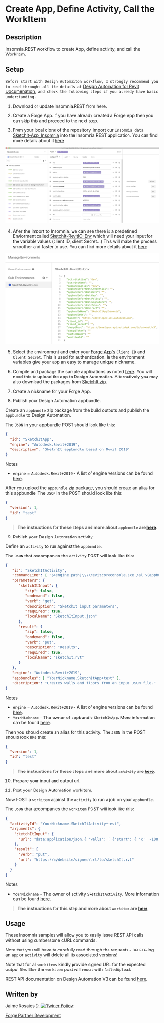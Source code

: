 # Create App, Define Activity, Call the WorkItem

## Description
Insomnia.REST workflow to create App, define activity, and call the WorkItem. 

## Setup
`Before start with Design Automaiton workflow, I strongly recommend you to read throught all the details at` [Design Automation for Revit Documenation](https://forge.autodesk.com/en/docs/design-automation/v3),` and check the following steps if you already have basic understanding.`

1. Download or update Insomnia.REST from [here](https://insomnia.rest/download).

2. Create a Forge App. If you have already created a Forge App then you can skip this and proceed to the next step. 

3. From your local clone of the repository, import our `Insomnia data` [Sketchit-App_Insomnia](./SketchIt-App_Insomnia.json) into the Insomnia REST application.  You can find more details about it [here](https://support.insomnia.rest/article/52-importing-and-exporting-data)

 ![thumbnail](./insomnia-preview.png)

4. After the import to Insomnia, we can see there is a predefined Enviorment called [SketchIt-RevitIO-Env](Sketchit-App_Insomnia-ENV.json) 
which will need your input for the variable values (client ID, client Secret...) This will make the process smoother and faster to use. You can find more details about it [here](https://support.insomnia.rest/article/18-environment-variables)

 ![thumbnail](./env-preview.png)

5. Select the environment and enter your [Forge App's](https://developer.autodesk.com/myapps) `Client ID` and `Client Secret`. This is used for authentication. In the environment variables give your app an easy to manage unique nickname.

6. Compile and package the sample applications as noted [here](https://forge.autodesk.com/en/docs/design-automation/v3/tutorials/revit/step4-publish-appbundle/). You will need this to upload the app to Design Automation. Alternatively you may also download the packages from [SketchIt.zip](../Revit.Addin/SketchItApp/bundles/SketchIt.zip).

7. Create a nickname for your Forge App.

8. Publish your Design Automation appbundle.

Create an `appbundle` zip package from the build outputs and publish the `appbundle` to Design Automation.

The `JSON` in your appbundle POST should look like this:
```json
{
  "id": "SketchItApp",
  "engine": "Autodesk.Revit+2019",
  "description": "SketchIt appbundle based on Revit 2019"
}
```
Notes:
* `engine` = `Autodesk.Revit+2019` - A list of engine versions can be found [here](https://forge.autodesk.com/en/docs/design-automation/v3/tutorials/revit/step4-publish-appbundle/#engine-version-aliases).

After you upload the `appbundle` zip package, you should create an alias for this appbundle. The `JSON` in the POST should look like this:
```json
{
  "version": 1,
  "id": "test"
}
```

> **The instructions for these steps and more about `appbundle` are [here](https://forge.autodesk.com/en/docs/design-automation/v3/tutorials/revit/step4-publish-appbundle/)**.

9. Publish your Design Automation activity.

Define an `activity` to run against the `appbundle`.

The `JSON` that accompanies the `activity` POST will look like this:

```json
{
   "id": "SketchItActivity",
   "commandLine": [ "$(engine.path)\\\\revitcoreconsole.exe /al $(appbundles[SketchItApp].path)" ],
   "parameters": {
      "sketchItInput": {
         "zip": false,
         "ondemand": false,
         "verb": "get",
         "description": "SketchIt input parameters",
         "required": true,
         "localName": "SketchItInput.json"
      },
      "result": {
         "zip": false,
         "ondemand": false,
         "verb": "put",
         "description": "Results",
         "required": true,
         "localName": "sketchIt.rvt"
      }
   },
   "engine": "Autodesk.Revit+2019",
   "appbundles": [ "YourNickname.SketchItApp+test" ],
   "description": "Creates walls and floors from an input JSON file."
}
```
Notes:
*  `engine` = `Autodesk.Revit+2019` - A list of engine versions can be found [here](https://forge.autodesk.com/en/docs/design-automation/v3/tutorials/revit/step4-publish-appbundle/#engine-version-aliases).
*  `YourNickname` - The owner of appbundle `SketchItApp`. More information can be found [here](https://forge.autodesk.com/en/docs/design-automation/v3/tutorials/revit/step3-create-nickname/).

Then you should create an alias for this activity. The `JSON` in the POST should look like this:
```json
{
  "version": 1,
  "id": "test"
}
```

> **The instructions for these steps and more about `activity` are [here](https://forge.autodesk.com/en/docs/design-automation/v3/tutorials/revit/step5-publish-activity/)**.

10. Prepare your input and output url. 

11. Post your Design Automation workitem.

Now POST a `workitem` against the `activity` to run a job on your `appbundle`.

The `JSON` that accompanies the `workitem` POST will look like this:

```json
{
  "activityId": "YourNickname.SketchItActivity+test",
  "arguments": {
    "sketchItInput": {
      "url": "data:application/json,{ 'walls': [ {'start': { 'x': -100, 'y': 100, 'z': 0.0}, 'end': { 'x': 100, 'y': 100, 'z': 0.0}}, {'start': { 'x': -100, 'y': 100, 'z': 0.0}, 'end': { 'x': 100, 'y': 100, 'z': 0.0}}, {'start': { 'x': 100, 'y': 100, 'z': 0.0}, 'end': { 'x': 100, 'y': -100, 'z': 0.0}}, {'start': { 'x': 100, 'y': -100, 'z': 0.0}, 'end': { 'x': -100, 'y': -100, 'z': 0.0}}, {'start': { 'x': -100, 'y': -100, 'z': 0.0}, 'end': { 'x': -100, 'y': 100, 'z': 0.0}}, {'start': { 'x': -500, 'y': -300, 'z': 0.0}, 'end': { 'x': -300, 'y': -300, 'z': 0.0}}, {'start': { 'x': -300, 'y': -300, 'z': 0.0}, 'end': { 'x': -300, 'y': -500, 'z': 0.0}}, {'start': { 'x': -300, 'y': -500, 'z': 0.0}, 'end': { 'x': -500, 'y': -500, 'z': 0.0}}, {'start': { 'x': -500, 'y': -500, 'z': 0.0}, 'end': { 'x': -500, 'y': -300, 'z': 0.0}}],'floors' : [ [{'x': -100, 'y': 100, 'z':0.0}, {'x': 100, 'y': 100, 'z': 0.0}, {'x': 100, 'y': -100, 'z': 0.0}, {'x': -100, 'y': -100, 'z': 0.0}], [{'x': -500, 'y': -300, 'z':0.0}, {'x': -300, 'y': -300, 'z': 0.0}, {'x': -300, 'y': -500, 'z': 0.0}, {'x': -500, 'y': -500, 'z': 0.0}] ]}"
    },
    "result": {
      "verb": "put",
      "url": "https://myWebsite/signed/url/to/sketchIt.rvt"
    }
  }
}
```
Notes:
* `YourNickname` - The owner of activity `SketchItActivity`. More information can be found [here](https://forge.autodesk.com/en/docs/design-automation/v3/tutorials/revit/step3-create-nickname/).

> **The instructions for this step and more about `workitem` are [here](https://forge.autodesk.com/en/docs/design-automation/v3/tutorials/revit/step6-post-workitem/)**.




## Usage

These Insomnia samples will allow you to easily issue REST API calls without using cumbersome cURL commands.

Note that you will have to carefully read through the requests - `DELETE`-ing an `app` or `activity` will delete all its associated versions!

Note that for all `workitems` kindly provide signed URL for the expected output file. Else the `workitem` post will result with `failedUpload`.

REST API documentation on Design Automation V3 can be found [here](https://forge.autodesk.com/en/docs/design-automation/v3/reference/http/).

## Written by

Jaime Rosales D. [![Twitter Follow](https://img.shields.io/twitter/follow/afrojme.svg?style=social&label=Follow)](https://twitter.com/AfroJme) 

[Forge Partner Development](http://forge.autodesk.com)
